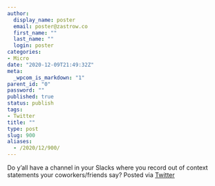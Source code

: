 ```yaml
---
author:
  display_name: poster
  email: poster@zastrow.co
  first_name: ""
  last_name: ""
  login: poster
categories:
- Micro
date: "2020-12-09T21:49:32Z"
meta:
  _wpcom_is_markdown: "1"
parent_id: "0"
password: ""
published: true
status: publish
tags:
- Twitter
title: ""
type: post
slug: 900
aliases:
  - /2020/12/900/
---
```

<p>Do y’all have a channel in your Slacks where you record out of context statements your coworkers/friends say? Posted via <a href="http://twitter.com/zastrow/status/1336865295768674304">Twitter</a></p>
